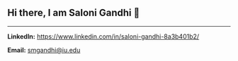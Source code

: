 ## Hi there, I am Saloni Gandhi 👋
-------------------------------------------------------
**LinkedIn:**
https://www.linkedin.com/in/saloni-gandhi-8a3b401b2/

**Email:**
smgandhi@iu.edu
